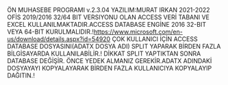 ÖN MUHASEBE PROGRAMI v.2.3.04
YAZILIM:MURAT IRKAN 2021-2022
OFİS 2019/2016 32/64 BIT VERSIYONU OLAN ACCESS VERİ TABANI VE EXCEL KULLANILMAKTADIR.ACCESS DATABASE ENGİNE 2016 32-BIT VEYA 64-BIT 
KURULMALIDIR.!https://www.microsoft.com/en-us/download/details.aspx?id=54920
ÇOK KULLANICI İÇİN ACCESS DATABASE DOSYASINI(ADATX DOSYA ADI) SPLIT YAPARAK BİRDEN FAZLA BİLGİSAYARDA KULLANILABİLİR.!
DİKKAT SPLIT YAPTIKTAN SONRA DATABASE DEĞİŞİR. ÖNCE YEDEK ALMANIZ GEREKİR.ADATX ADINDAKİ DOSYAYAYI KOPYALAYARAK BİRDEN FAZLA KULLANICIYA KOPYALAYIP 
DAĞITIN.!

